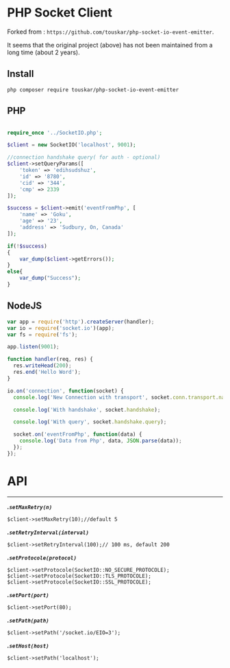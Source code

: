# PHP Socket Client

Forked from : `https://github.com/touskar/php-socket-io-event-emitter`.

It seems that the original project (above) has not been maintained from a long time (about 2 years).

## Install

```
php composer require touskar/php-socket-io-event-emitter
```

## PHP

```php

require_once '../SocketIO.php';

$client = new SocketIO('localhost', 9001);

//connection handshake query( for auth - optional)
$client->setQueryParams([
    'token' => 'edihsudshuz',
    'id' => '8780',
    'cid' => '344',
    'cmp' => 2339
]);

$success = $client->emit('eventFromPhp', [
    'name' => 'Goku',
    'age' => '23',
    'address' => 'Sudbury, On, Canada'
]);

if(!$success)
{
    var_dump($client->getErrors());
}
else{
    var_dump("Success");
}

```

## NodeJS

```js
var app = require('http').createServer(handler);
var io = require('socket.io')(app);
var fs = require('fs');

app.listen(9001);

function handler(req, res) {
  res.writeHead(200);
  res.end('Hello Word');
}

io.on('connection', function(socket) {
  console.log('New Connection with transport', socket.conn.transport.name);

  console.log('With handshake', socket.handshake);

  console.log('With query', socket.handshake.query);

  socket.on('eventFromPhp', function(data) {
    console.log('Data from Php', data, JSON.parse(data));
  });
});
```

# API

---

**_.`setMaxRetry(n)`_**

```
$client->setMaxRetry(10);//default 5
```

**_.`setRetryInterval(interval)`_**

```
$client->setRetryInterval(100);// 100 ms, default 200
```

**_.`setProtocole(protocol)`_**

```
$client->setProtocole(SocketIO::NO_SECURE_PROTOCOLE);
$client->setProtocole(SocketIO::TLS_PROTOCOLE);
$client->setProtocole(SocketIO::SSL_PROTOCOLE);
```

**_.`setPort(port)`_**

```
$client->setPort(80);
```

**_.`setPath(path)`_**

```
$client->setPath('/socket.io/EIO=3');
```

**_.`setHost(host)`_**

```
$client->setPath('localhost');
```
